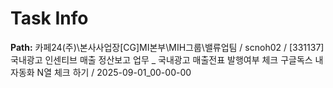 # Task Info

**Path:** 카페24(주)\본사사업장\[CG]MI본부\MIH그룹\밸류업팀 / scnoh02 / [331137] 국내광고 인센티브 매출 정산보고 업무 _ 국내광고 매출전표 발행여부 체크 구글독스 내 자동화 N열 체크 하기 / 2025-09-01_00-00-00


